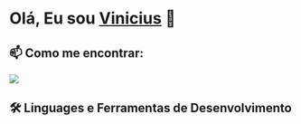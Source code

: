 # Olá, Eu sou [Vinicius](https://github.com/VinniAlves) 👋

## 📫 Como me encontrar:

 <div> 

  <a href="https://www.linkedin.com/in/vinicius-de-lima-alves-7a1b11204/" target="_blank"><img src="https://img.shields.io/badge/-LinkedIn-%230077B5?style=for-the-badge&logo=linkedin&logoColor=white" target="_blank"></a> 
  
</div>

## 🛠 Linguages e Ferramentas de Desenvolvimento
